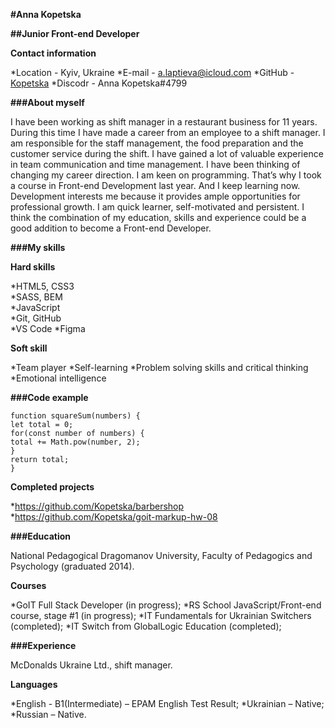 **#Anna Kopetska**


**##Junior Front-end Developer**


**Contact information**


*Location - Kyiv, Ukraine
*E-mail - [a.laptieva@icloud.com]( a.laptieva@icloud.com)
*GitHub - [Kopetska]( https://github.com/Kopetska)
*Discodr - Anna Kopetska#4799



**###About myself**


  I have been working as shift manager in a restaurant business for 11 years. During this time I have made a career from an employee to a shift manager. I am responsible for the staff management, the food preparation and the customer service during the shift. I have gained a lot of valuable experience in team communication and time management.
  I have been thinking of changing my career direction. I am keen on programming. That’s why I took a course in Front-end Development last year. And I keep learning now. Development interests me because it provides ample opportunities for professional growth.
I am quick learner, self-motivated and persistent.
I think the combination of my education, skills and experience could be a good addition to become a Front-end Developer.




**###My skills**
   

**Hard skills**

                                                                             
*HTML5, CSS3                                                  
*SASS, BEM                                                      
*JavaScript                                                        
*Git, GitHub                                                      
*VS Code
*Figma


**Soft skill**

*Team player
*Self-learning
*Problem solving skills and critical thinking
*Emotional intelligence                                             



**###Code example**

```
function squareSum(numbers) {
let total = 0;
for(const number of numbers) {
total += Math.pow(number, 2);
}
return total;
}
```



**Completed projects**


*https://github.com/Kopetska/barbershop
*https://github.com/Kopetska/goit-markup-hw-08



**###Education**

 
National Pedagogical Dragomanov University, Faculty of Pedagogics and Psychology (graduated 2014).


**Courses**


*GoIT Full Stack Developer (in progress);
*RS School JavaScript/Front-end course, stage #1 (in progress);
*IT Fundamentals for Ukrainian Switchers (completed);
*IT Switch from GlobalLogic Education (completed);



**###Experience**


McDonalds Ukraine Ltd., shift manager.



**Languages**


*English - B1(Intermediate) – EPAM English Test Result;
*Ukrainian – Native;
*Russian – Native.



